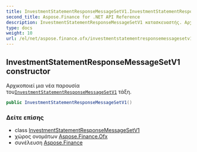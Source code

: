 ```yaml
---
title: InvestmentStatementResponseMessageSetV1.InvestmentStatementResponseMessageSetV1
second_title: Aspose.Finance for .NET API Reference
description: InvestmentStatementResponseMessageSetV1 κατασκευαστής. Αρχικοποιεί μια νέα παρουσία τουInvestmentStatementResponseMessageSetV1 τάξη.
type: docs
weight: 10
url: /el/net/aspose.finance.ofx/investmentstatementresponsemessagesetv1/investmentstatementresponsemessagesetv1/
---
```

## InvestmentStatementResponseMessageSetV1 constructor

Αρχικοποιεί μια νέα παρουσία του[`InvestmentStatementResponseMessageSetV1`](../) τάξη.

```csharp
public InvestmentStatementResponseMessageSetV1()
```

### Δείτε επίσης

* class [InvestmentStatementResponseMessageSetV1](../)
* χώρος ονομάτων [Aspose.Finance.Ofx](../../investmentstatementresponsemessagesetv1/)
* συνέλευση [Aspose.Finance](../../../)


